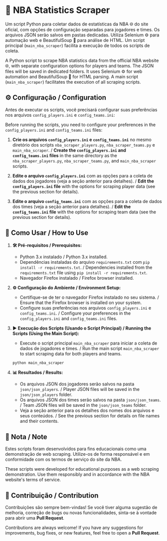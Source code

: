 # 🏀 NBA Statistics Scraper

Um script Python para coletar dados de estatísticas da NBA 🌐 do site oficial, com opções de configuração separadas para jogadores e times. Os arquivos JSON serão salvos em pastas dedicadas. Utiliza Selenium ⚙️ para automação web e BeautifulSoup 🥣 para análise de HTML. Um script principal (`main_nba_scraper`) facilita a execução de todos os scripts de coleta.

A Python script to scrape NBA statistics data from the official NBA website 🌐, with separate configuration options for players and teams. The JSON files will be saved in dedicated folders. It uses Selenium ⚙️ for web automation and BeautifulSoup 🥣 for HTML parsing. A main script (`main_nba_scraper`) facilitates the execution of all scraping scripts.

## ⚙️ Configuração / Configuration

Antes de executar os scripts, você precisará configurar suas preferências nos arquivos `config_players.ini` e `config_teams.ini`:

Before running the scripts, you need to configure your preferences in the `config_players.ini` and `config_teams.ini` files:

1.  **Crie os arquivos `config_players.ini` e `config_teams.ini`** no mesmo diretório dos scripts `nba_scraper_players.py`, `nba_scraper_teams.py` e `main_nba_scraper`.
    / **Create the `config_players.ini` and `config_teams.ini` files** in the same directory as the `nba_scraper_players.py`, `nba_scraper_teams.py`, and `main_nba_scraper` scripts.

2.  **Edite o arquivo `config_players.ini`** com as opções para a coleta de dados dos jogadores (veja a seção anterior para detalhes).
    / **Edit the `config_players.ini` file** with the options for scraping player data (see the previous section for details).

3.  **Edite o arquivo `config_teams.ini`** com as opções para a coleta de dados dos times (veja a seção anterior para detalhes).
    / **Edit the `config_teams.ini` file** with the options for scraping team data (see the previous section for details).

## 🚀 Como Usar / How to Use

1.  **🛠️ Pré-requisitos / Prerequisites:**
    * Python 3.x instalado / Python 3.x installed.
    * Dependências instaladas do arquivo `requirements.txt` com `pip install -r requirements.txt`. / Dependencies installed from the `requirements.txt` file using `pip install -r requirements.txt`.
    * Navegador Firefox instalado / Firefox browser installed.

2.  **⚙️ Configuração do Ambiente / Environment Setup:**
    * Certifique-se de ter o navegador Firefox instalado no seu sistema. / Ensure that the Firefox browser is installed on your system.
    * Configure suas preferências nos arquivos `config_players.ini` e `config_teams.ini`. / Configure your preferences in the `config_players.ini` and `config_teams.ini` files.

3.  **▶️ Execução dos Scripts (Usando o Script Principal) / Running the Scripts (Using the Main Script):**
    * Execute o script principal `main_nba_scraper` para iniciar a coleta de dados de jogadores e times. / Run the main script `main_nba_scraper` to start scraping data for both players and teams.

    ```bash
    python main_nba_scraper
    ```

4.  **📊 Resultados / Results:**
    * Os arquivos JSON dos jogadores serão salvos na pasta `json/json_players`. / Player JSON files will be saved in the `json/json_players` folder.
    * Os arquivos JSON dos times serão salvos na pasta `json/json_teams`. / Team JSON files will be saved in the `json/json_teams` folder.
    * Veja a seção anterior para os detalhes dos nomes dos arquivos e seus conteúdos. / See the previous section for details on file names and their contents.

## 📝 Nota / Note

Estes scripts foram desenvolvidos para fins educacionais como uma demonstração de web scraping. Utilize-os de forma responsável e em conformidade com os termos de serviço do site da NBA.

These scripts were developed for educational purposes as a web scraping demonstration. Use them responsibly and in accordance with the NBA website's terms of service.

## 🤝 Contribuição / Contribution

Contribuições são sempre bem-vindas! Se você tiver alguma sugestão de melhoria, correção de bugs ou novas funcionalidades, sinta-se à vontade para abrir uma **Pull Request**.

Contributions are always welcome! If you have any suggestions for improvements, bug fixes, or new features, feel free to open a **Pull Request**.